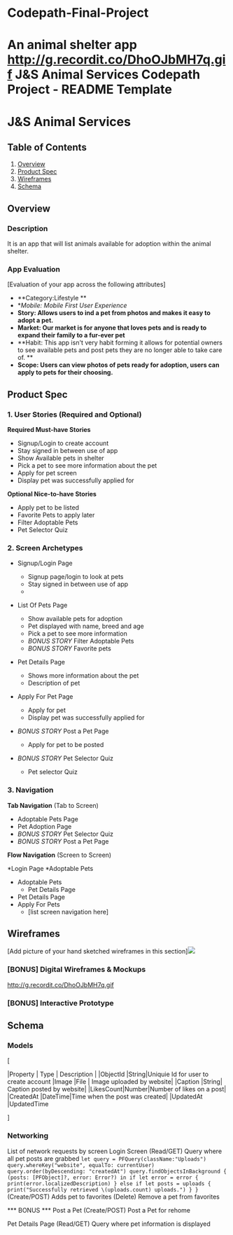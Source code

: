# Codepath-Final-Project
An animal shelter app
http://g.recordit.co/DhoOJbMH7q.gif
J&S Animal Services Codepath Project - README Template
===
[](https://animaladoptionsite)
# J&S Animal Services 

## Table of Contents
1. [Overview](#Overview)
1. [Product Spec](#Product-Spec)
1. [Wireframes](#Wireframes)
2. [Schema](#Schema)

## Overview
### Description
It is an app that will list animals available for adoption within the animal shelter.
 

### App Evaluation
[Evaluation of your app across the following attributes]
- **Category:Lifestyle **
- **Mobile: Mobile First User Experience*
- **Story: Allows users to ind a pet from photos and makes it easy to adopt a pet.**
- **Market: Our market is for anyone that loves pets and is ready to expand their family to a fur-ever pet**
- **Habit: This app isn't very habit forming it allows for potential owners to see available pets and post pets they are no longer able to take care of. **
- **Scope: Users can view photos of pets ready for adoption, users can apply to pets for their choosing.**

## Product Spec

### 1. User Stories (Required and Optional)

**Required Must-have Stories**

* Signup/Login to create account 
* Stay signed in between use of app
* Show Available pets in shelter 
* Pick a pet to see more information about the pet
* Apply for pet screen 
* Display pet was successfully applied for

**Optional Nice-to-have Stories**

* Apply pet to be listed 
* Favorite Pets to apply later 
* Filter Adoptable Pets 
* Pet Selector Quiz 

### 2. Screen Archetypes

* Signup/Login Page
   * Signup page/login to look at pets
   * Stay signed in between use of app
   * 
* List Of Pets Page
   * Show available pets for adoption 
   * Pet displayed with name, breed and age 
   * Pick a pet to see more information 
   * *BONUS STORY* Filter Adoptable Pets
   * *BONUS STORY* Favorite pets 
* Pet Details Page 
    * Shows more information about the pet 
    * Description of pet 
* Apply For Pet Page 
    * Apply for pet 
    * Display pet was successfully applied for 
* *BONUS STORY* Post a Pet Page  
    * Apply for pet to be posted 
    
* *BONUS STORY* Pet Selector Quiz 
    * Pet selector Quiz 

### 3. Navigation

**Tab Navigation** (Tab to Screen)

* Adoptable Pets Page
* Pet Adoption Page
* *BONUS STORY* Pet Selector Quiz 
* *BONUS STORY* Post a Pet Page

**Flow Navigation** (Screen to Screen)

*Login Page 
    *Adoptable Pets
* Adoptable Pets  
   * Pet Details Page 
* Pet Details Page
* Apply For Pets
   * [list screen navigation here]
 


## Wireframes
[Add picture of your hand sketched wireframes in this section]![](https://i.imgur.com/AwnBUmv.jpg)


### [BONUS] Digital Wireframes & Mockups
http://g.recordit.co/DhoOJbMH7q.gif

### [BONUS] Interactive Prototype

## Schema 

### Models
[

|Property  | Type | Description |
|ObjectId  |String|Uniquie Id for user to create account
|Image     |File  | Image uploaded by website|
|Caption   |String| Caption posted by website|
|LikesCount|Number|Number of likes on a post|
|CreatedAt |DateTime|Time when the post was created|
|UpdatedAt |UpdatedTime

]


### Networking

List of network requests by screen
    Login Screen
        (Read/GET) Query where all pet posts are grabbed
        `let query = PFQuery(className:"Uploads")
         query.whereKey("website", equalTo: currentUser)
         query.order(byDescending: "createdAt")
         query.findObjectsInBackground { (posts: [PFObject]?, error: Error?) in
         if let error = error { 
           print(error.localizedDescription)
         } else if let posts = uploads {
              print("Successfully retrieved \(uploads.count) uploads.")
   }
}`
        (Create/POST) Adds pet to favorites
        (Delete) Remove a pet from favorites 
        
   *** BONUS *** Post a Pet
       (Create/POST) Post a Pet for rehome
   
   Pet Details Page
       (Read/GET) Query where pet information is displayed
   
   
